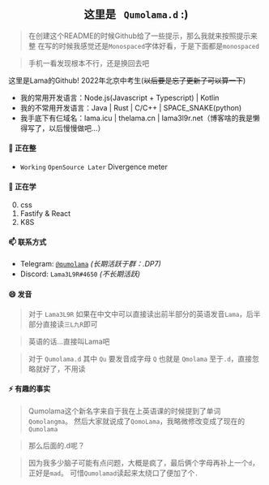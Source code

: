 <h2 align="center"> 这里是 <code> Qumolama.d</code> :)  </h1>

<!--
**Lama3L9R/Lama3L9R** is a ✨ _special_ ✨ repository because its `README.md` (this file) appears on your GitHub profile.

Here are some ideas to get you started:

- 🔭 I’m currently working on ...
- 🌱 I’m currently learning ...
- 👯 I’m looking to collaborate on ...
- 🤔 I’m looking for help with ...
- 💬 Ask me about ...
- 📫 How to reach me: ...
- 😄 Pronouns: ...
- ⚡ Fun fact: ...
-->

> 在创建这个README的时候Github给了一些提示，那么我就来按照提示来整
> 在写的时候我感觉还是`Monospaced`字体好看，于是下面都是`monospaced`

> 手机一看发现根本不行，还是换回去吧

这里是Lama的Github! 2022年北京中考生(~~以后要是忘了更新了可以算一下~~)
+ 我的常用开发语言：Node.js(Javascript + Typescript) | Kotlin
+ 我的不常用开发语言：Java | Rust | C/C++ | SPACE_SNAKE(python)
+ 我手底下有仨域名：lama.icu | thelama.cn | lama3l9r.net（博客啥的我是懒得写了，以后慢慢做吧...）

#### 🔭 正在整

- `Working` `OpenSource Later` Divergence meter

#### 🌱 正在学

0. css
1. Fastify & React
3. K8S

#### 📫 联系方式

- Telegram: [`@qumolama`](https://t.me/qumolama) *(长期活跃于群：.DP7)*
- Discord: `Lama3L9R#4650` *(不长期活跃)*

#### 😄 发音
> 对于 `Lama3L9R` 如果在中文中可以直接读出前半部分的英语发音`Lama`，后半部分直接读`三L九R`即可

> 英语的话...直接叫Lama吧

> 对于 `Qumolama.d` 其中 `Qu` 要发音成字母 `Q` 也就是 `Qmolama` 至于`.d`，直接忽略就好了，不用读  

#### ⚡ 有趣的事实

> Qumolama这个新名字来自于我在上英语课的时候提到了单词`Qomolangma`。
> 然后大家就说成了`QomoLama`，我略微修改变成了现在的`Qumolama`

> 那么后面的.d呢？

> 因为我多少脑子可能有点问题，大概是疯了，最后俩个字母再补上一个`d`，正好是`mad`。
> 可惜`Qumolamad`读起来太绕口了便加了个`.`


